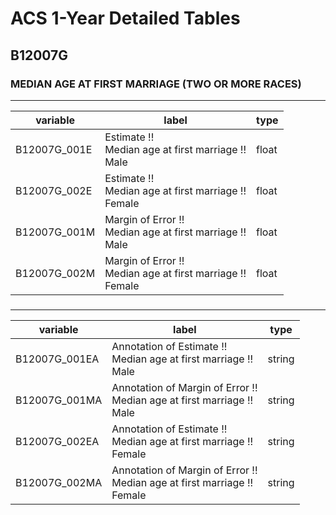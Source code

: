# ACS 1-Year Detailed Tables

## B12007G

### MEDIAN AGE AT FIRST MARRIAGE (TWO OR MORE RACES)

___

| variable | label | type |
| ----- | ----- | ----- |
| B12007G_001E | Estimate !!<br>Median age at first marriage !!<br>Male | float |
| B12007G_002E | Estimate !!<br>Median age at first marriage !!<br>Female | float |
| B12007G_001M | Margin of Error !!<br>Median age at first marriage !!<br>Male | float |
| B12007G_002M | Margin of Error !!<br>Median age at first marriage !!<br>Female | float |
### 

___

| variable | label | type |
| ----- | ----- | ----- |
| B12007G_001EA | Annotation of Estimate !!<br>Median age at first marriage !!<br>Male | string |
| B12007G_001MA | Annotation of Margin of Error !!<br>Median age at first marriage !!<br>Male | string |
| B12007G_002EA | Annotation of Estimate !!<br>Median age at first marriage !!<br>Female | string |
| B12007G_002MA | Annotation of Margin of Error !!<br>Median age at first marriage !!<br>Female | string |

